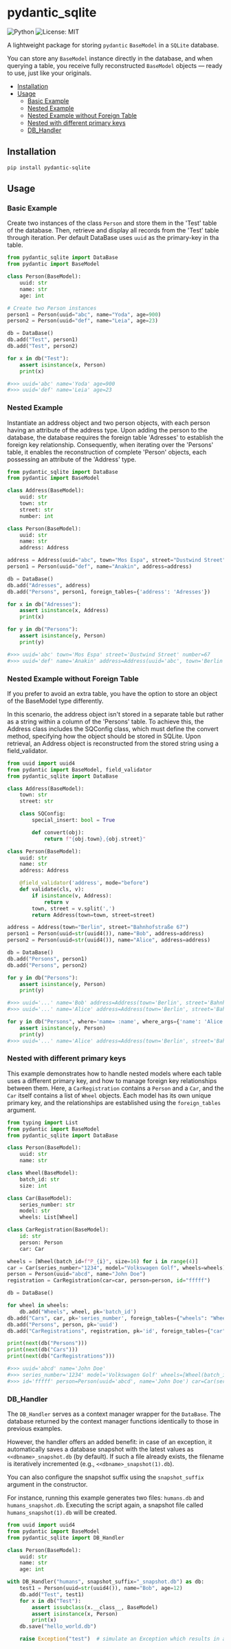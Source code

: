 # pydantic_sqlite  <!-- omit in toc -->

![Python](https://img.shields.io/badge/python-3.8%20|%203.9%20|%203.10%20|%203.11%20|%203.12%20|%203.13-blue?logo=python&logoColor=white)
![License: MIT](https://img.shields.io/badge/License-MIT-brightgreen.svg)


A lightweight package for storing `pydantic` `BaseModel` in a `SQLite` database.

You can store any `BaseModel` instance directly in the database, and when querying a table, you receive fully reconstructed `BaseModel` objects — ready to use, just like your originals.

- [Installation](#installation)
- [Usage](#usage)
  - [Basic Example](#basic-example)
  - [Nested Example](#nested-example)
  - [Nested Example without Foreign Table](#nested-example-without-foreign-table)
  - [Nested with different primary keys](#nested-with-different-primary-keys)
  - [DB\_Handler](#db_handler)

## Installation

```
pip install pydantic-sqlite
```

## Usage

### Basic Example
Create two instances of the class `Person` and store them in the 'Test' table of the database. Then, retrieve and display all records from the 'Test' table through iteration. Per default DataBase uses `uuid` as the primary-key in tha table.

```python
from pydantic_sqlite import DataBase
from pydantic import BaseModel

class Person(BaseModel):
    uuid: str
    name: str
    age: int

# Create two Person instances
person1 = Person(uuid="abc", name="Yoda", age=900)
person2 = Person(uuid="def", name="Leia", age=23)

db = DataBase()
db.add("Test", person1)
db.add("Test", person2)

for x in db("Test"):
    assert isinstance(x, Person)
    print(x)

#>>> uuid='abc' name='Yoda' age=900
#>>> uuid='def' name='Leia' age=23
```

### Nested Example

Instantiate an address object and two person objects, with each person having an attribute of the address type. Upon adding the person to the database, the database requires the foreign table 'Adresses' to establish the foreign key relationship. Consequently, when iterating over the 'Persons' table, it enables the reconstruction of complete 'Person' objects, each possessing an attribute of the 'Address' type.

```python
from pydantic_sqlite import DataBase
from pydantic import BaseModel

class Address(BaseModel):
    uuid: str
    town: str
    street: str
    number: int

class Person(BaseModel):
    uuid: str
    name: str
    address: Address

address = Address(uuid="abc", town="Mos Espa", street="Dustwind Street", number=67)
person1 = Person(uuid="def", name="Anakin", address=address)

db = DataBase()
db.add("Adresses", address)
db.add("Persons", person1, foreign_tables={'address': 'Adresses'})

for x in db("Adresses"):
    assert isinstance(x, Address)
    print(x)

for y in db("Persons"):
    assert isinstance(y, Person)
    print(y)

#>>> uuid='abc' town='Mos Espa' street='Dustwind Street' number=67
#>>> uuid='def' name='Anakin' address=Address(uuid='abc', town='Berlin', street='Dustwind Street', number=67)
```

### Nested Example without Foreign Table
If you prefer to avoid an extra table, you have the option to store an object of the BaseModel type differently.

In this scenario, the address object isn't stored in a separate table but rather as a string within a column of the 'Persons' table. To achieve this, the Address class includes the SQConfig class, which must define the convert method, specifying how the object should be stored in SQLite. Upon retrieval, an Address object is reconstructed from the stored string using a field_validator.

```python
from uuid import uuid4
from pydantic import BaseModel, field_validator
from pydantic_sqlite import DataBase

class Address(BaseModel):
    town: str
    street: str

    class SQConfig:
        special_insert: bool = True

        def convert(obj):
            return f"{obj.town},{obj.street}"

class Person(BaseModel):
    uuid: str
    name: str
    address: Address

    @field_validator('address', mode="before")
    def validate(cls, v):
        if isinstance(v, Address):
            return v
        town, street = v.split(',')
        return Address(town=town, street=street)

address = Address(town="Berlin", street="Bahnhofstraße 67")
person1 = Person(uuid=str(uuid4()), name="Bob", address=address)
person2 = Person(uuid=str(uuid4()), name="Alice", address=address)

db = DataBase()
db.add("Persons", person1)
db.add("Persons", person2)

for y in db("Persons"):
    assert isinstance(y, Person)
    print(y)

#>>> uuid='...' name='Bob' address=Address(town='Berlin', street='Bahnhofstraße 67')
#>>> uuid='...' name='Alice' address=Address(town='Berlin', street='Bahnhofstraße 67')

for y in db("Persons", where='name= :name', where_args={'name': 'Alice'}):
    assert isinstance(y, Person)
    print(y)
#>>> uuid='...' name='Alice' address=Address(town='Berlin', street='Bahnhofstraße 67')
```

### Nested with different primary keys

This example demonstrates how to handle nested models where each table uses a different primary key, and how to manage foreign key relationships between them. Here, a `CarRegistration` contains a `Person` and a `Car`, and the `Car` itself contains a list of `Wheel` objects. Each model has its own unique primary key, and the relationships are established using the `foreign_tables` argument.

```python
from typing import List
from pydantic import BaseModel
from pydantic_sqlite import DataBase

class Person(BaseModel):
    uuid: str
    name: str

class Wheel(BaseModel):
    batch_id: str
    size: int

class Car(BaseModel):
    series_number: str
    model: str
    wheels: List[Wheel]

class CarRegistration(BaseModel):
    id: str
    person: Person
    car: Car

wheels = [Wheel(batch_id=f"P_{i}", size=16) for i in range(4)]
car = Car(series_number="1234", model="Volkswagen Golf", wheels=wheels)
person = Person(uuid="abcd", name="John Doe")
registration = CarRegistration(car=car, person=person, id="fffff")

db = DataBase()

for wheel in wheels:
    db.add("Wheels", wheel, pk='batch_id')
db.add("Cars", car, pk='series_number', foreign_tables={"wheels": "Wheels"})
db.add("Persons", person, pk='uuid')
db.add("CarRegistrations", registration, pk='id', foreign_tables={"car": "Cars", "person": "Persons"})

print(next(db("Persons")))
print(next(db("Cars")))
print(next(db("CarRegistrations")))

#>>> uuid='abcd' name='John Doe'
#>>> series_number='1234' model='Volkswagen Golf' wheels=[Wheel(batch_id='P_0', size=16), Wheel(batch_id='P_1', size=16), Wheel(batch_id='P_2', size=16), Wheel(batch_id='P_3', size=16)]
#>>> id='fffff' person=Person(uuid='abcd', name='John Doe') car=Car(series_number='1234', model='Volkswagen Golf', wheels=[Wheel(batch_id='P_0', size=16), Wheel(batch_id='P_1', size=16), Wheel(batch_id='P_2', size=16), Wheel(batch_id='P_3', size=16)])

```

### DB_Handler
The `DB_Handler` serves as a context manager wrapper for the `DataBase`. The database returned by the context manager functions identically to those in previous examples.

However, the handler offers an added benefit: in case of an exception, it automatically saves a database snapshot with the latest values as `<<dbname>_snapshot.db` (by default). If such a file already exists, the filename is iteratively incremented (e.g., `<<dbname>_snapshot(1).db`).

You can also configure the snapshot suffix using the `snapshot_suffix` argument in the constructor.

For instance, running this example generates two files: `humans.db` and `humans_snapshot.db`. Executing the script again, a snapshot file called `humans_snapshot(1).db` will be created.

```python
from uuid import uuid4
from pydantic import BaseModel
from pydantic_sqlite import DB_Handler

class Person(BaseModel):
    uuid: str
    name: str
    age: int

with DB_Handler("humans", snapshot_suffix="_snapshot.db") as db:
    test1 = Person(uuid=str(uuid4()), name="Bob", age=12)
    db.add("Test", test1)
    for x in db("Test"):
        assert issubclass(x.__class__, BaseModel)
        assert isinstance(x, Person)
        print(x)
    db.save("hello_world.db")

    raise Exception("test")  # simulate an Exception which results in a new snapshot file
```